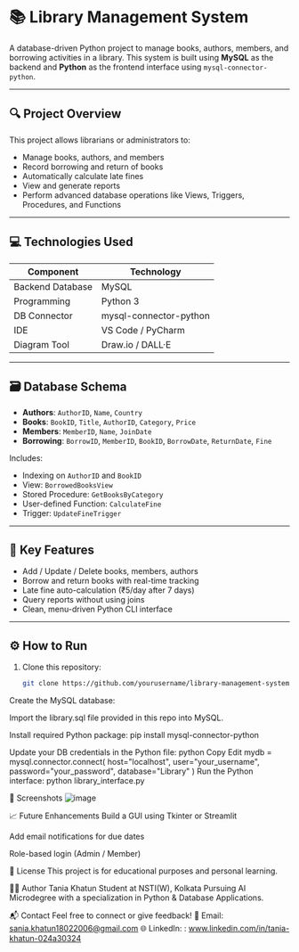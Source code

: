 # 📚 Library Management System

A database-driven Python project to manage books, authors, members, and borrowing activities in a library. This system is built using **MySQL** as the backend and **Python** as the frontend interface using `mysql-connector-python`.

---

## 🔍 Project Overview

This project allows librarians or administrators to:
- Manage books, authors, and members
- Record borrowing and return of books
- Automatically calculate late fines
- View and generate reports
- Perform advanced database operations like Views, Triggers, Procedures, and Functions

---

## 💻 Technologies Used

| Component          | Technology         |
|--------------------|--------------------|
| Backend Database   | MySQL              |
| Programming        | Python 3           |
| DB Connector       | mysql-connector-python |
| IDE                | VS Code / PyCharm  |
| Diagram Tool       | Draw.io / DALL·E   |

---

## 🗃️ Database Schema

- **Authors**: `AuthorID`, `Name`, `Country`
- **Books**: `BookID`, `Title`, `AuthorID`, `Category`, `Price`
- **Members**: `MemberID`, `Name`, `JoinDate`
- **Borrowing**: `BorrowID`, `MemberID`, `BookID`, `BorrowDate`, `ReturnDate`, `Fine`

Includes:
- Indexing on `AuthorID` and `BookID`
- View: `BorrowedBooksView`
- Stored Procedure: `GetBooksByCategory`
- User-defined Function: `CalculateFine`
- Trigger: `UpdateFineTrigger`

---

## 🧠 Key Features

- Add / Update / Delete books, members, authors
- Borrow and return books with real-time tracking
- Late fine auto-calculation (₹5/day after 7 days)
- Query reports without using joins
- Clean, menu-driven Python CLI interface

---

## ⚙️ How to Run

1. Clone this repository:
   ```bash
   git clone https://github.com/yourusername/library-management-system.git

Create the MySQL database:

Import the library.sql file provided in this repo into MySQL.

Install required Python package:
pip install mysql-connector-python

Update your DB credentials in the Python file:
python
Copy
Edit
mydb = mysql.connector.connect(
    host="localhost",
    user="your_username",
    password="your_password",
    database="Library"
)
Run the Python interface:
python library_interface.py

📸 Screenshots
![image](https://github.com/user-attachments/assets/0f512154-b042-45ab-bdf4-f4d1fe6929a1)


📈 Future Enhancements
Build a GUI using Tkinter or Streamlit

Add email notifications for due dates

Role-based login (Admin / Member)

📄 License
This project is for educational purposes and personal learning.

👩‍💻 Author
Tania Khatun
Student at NSTI(W), Kolkata
Pursuing AI Microdegree with a specialization in Python & Database Applications.

📬 Contact
Feel free to connect or give feedback!
📧 Email: sania.khatun18022006@gmail.com
🌐 LinkedIn: : www.linkedin.com/in/tania-khatun-024a30324
